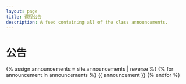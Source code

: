 ```yaml
---
layout: page
title: 课程公告
description: A feed containing all of the class announcements.
---
```


# 公告

{% assign announcements = site.announcements | reverse %}
{% for announcement in announcements %}
{{ announcement }}
{% endfor %}
